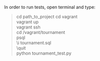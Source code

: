 In order to run tests, open terminal and type:
> cd path_to_project
> cd vagrant  
> vagrant up  
> vagrant ssh  
> cd /vagrant/tournament  
> psql  
> \i tournament.sql  
> \quit  
> python tournament_test.py
